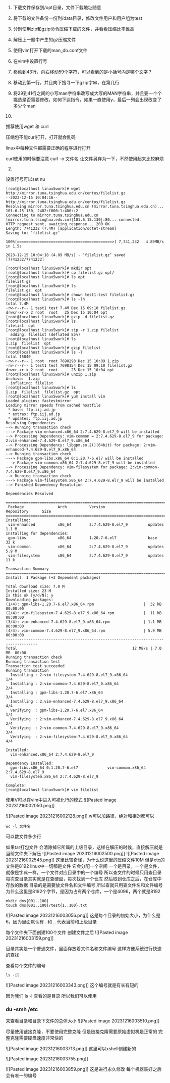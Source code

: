 1. 下载文件保存到/opt目录，文件下载地址随意
2. 将下载的文件备份一份到/data目录，修改文件用户和用户组为test
3. 分别使用zip和gzip命令压缩下载的文件，并看看压缩比率谁高
4. 解压上一题中产生的gz压缩文件
5. 使用vim打开下载的man_db.conf文件
6. 在vim中设置行号
7. 移动到43行，向右移动59个字符，可以看到的是小括号内是哪个文字？
8. 移动到第一行，并且向下搜寻一下gzip字串，在第几行
9. 将29到41行之间的小写man字符串改写成大写的MAN字符串，并且要一个个挑选是否需要修改，如何下达指令，如果一直使用y，最后一列会出现改变了多少个man

1.
推荐使用wget 和 curl

压缩包不能curl打开，打开就会乱码

linux中每种文件都需要正确的程序进行打开

curl使用的时候要注意
curl -o 文件名 让文件另存为一下，不然使用起来比较麻烦

2.
设置行号可以set nu

```
[root@localhost linux5work]# wget http://mirror.tuna.tsinghua.edu.cn/centos/filelist.gz
--2023-12-15 10:04:16--  http://mirror.tuna.tsinghua.edu.cn/centos/filelist.gz
Resolving mirror.tuna.tsinghua.edu.cn (mirror.tuna.tsinghua.edu.cn)... 101.6.15.130, 2402:f000:1:400::2
Connecting to mirror.tuna.tsinghua.edu.cn (mirror.tuna.tsinghua.edu.cn)|101.6.15.130|:80... connected.
HTTP request sent, awaiting response... 200 OK
Length: 7741232 (7.4M) [application/octet-stream]
Saving to: ‘filelist.gz’

100%[==========================================>] 7,741,232   4.89MB/s   in 1.5s   

2023-12-15 10:04:18 (4.89 MB/s) - ‘filelist.gz’ saved [7741232/7741232]

[root@localhost linux5work]# mkdir opt
[root@localhost linux5work]# cp filelist.gz opt/
[root@localhost linux5work]# ls opt
filelist.gz
[root@localhost linux5work]# ls
filelist.gz  opt
[root@localhost linux5work]# chown test1:test filelist.gz 
[root@localhost linux5work]# ls -lh
total 7.4M
-rw-r--r-- 1 test1 test 7.4M Dec 15 09:10 filelist.gz
drwxr-xr-x 2 root  root   25 Dec 15 10:04 opt
[root@localhost linux5work]# gzip -d filelist.gz 
[root@localhost linux5work]# ls
filelist  opt
[root@localhost linux5work]# zip -r 1.zip filelist 
  adding: filelist (deflated 85%)
[root@localhost linux5work]# ls
1.zip  filelist  opt
[root@localhost linux5work]# gzip filelist 
[root@localhost linux5work]# ls -l
total 15040
-rw-r--r-- 1 root  root 7698293 Dec 15 10:09 1.zip
-rw-r--r-- 1 test1 test 7698154 Dec 15 09:10 filelist.gz
drwxr-xr-x 2 root  root      25 Dec 15 10:04 opt
[root@localhost linux5work]# unzip 1.zip
Archive:  1.zip
  inflating: filelist                
[root@localhost linux5work]# ls
1.zip  filelist  filelist.gz  opt
[root@localhost linux5work]# yum install vim
Loaded plugins: fastestmirror
Loading mirror speeds from cached hostfile
 * base: ftp.iij.ad.jp
 * extras: ftp.iij.ad.jp
 * updates: ftp.iij.ad.jp
Resolving Dependencies
--> Running transaction check
---> Package vim-enhanced.x86_64 2:7.4.629-8.el7_9 will be installed
--> Processing Dependency: vim-common = 2:7.4.629-8.el7_9 for package: 2:vim-enhanced-7.4.629-8.el7_9.x86_64
--> Processing Dependency: libgpm.so.2()(64bit) for package: 2:vim-enhanced-7.4.629-8.el7_9.x86_64
--> Running transaction check
---> Package gpm-libs.x86_64 0:1.20.7-6.el7 will be installed
---> Package vim-common.x86_64 2:7.4.629-8.el7_9 will be installed
--> Processing Dependency: vim-filesystem for package: 2:vim-common-7.4.629-8.el7_9.x86_64
--> Running transaction check
---> Package vim-filesystem.x86_64 2:7.4.629-8.el7_9 will be installed
--> Finished Dependency Resolution

Dependencies Resolved

====================================================================================
 Package               Arch          Version                   Repository      Size
====================================================================================
Installing:
 vim-enhanced          x86_64        2:7.4.629-8.el7_9         updates        1.1 M
Installing for dependencies:
 gpm-libs              x86_64        1.20.7-6.el7              base            32 k
 vim-common            x86_64        2:7.4.629-8.el7_9         updates        5.9 M
 vim-filesystem        x86_64        2:7.4.629-8.el7_9         updates         11 k

Transaction Summary
====================================================================================
Install  1 Package (+3 Dependent packages)

Total download size: 7.0 M
Installed size: 23 M
Is this ok [y/d/N]: y
Downloading packages:
(1/4): gpm-libs-1.20.7-6.el7.x86_64.rpm                      |  32 kB  00:00:00     
(2/4): vim-filesystem-7.4.629-8.el7_9.x86_64.rpm             |  11 kB  00:00:00     
(3/4): vim-enhanced-7.4.629-8.el7_9.x86_64.rpm               | 1.1 MB  00:00:00     
(4/4): vim-common-7.4.629-8.el7_9.x86_64.rpm                 | 5.9 MB  00:00:00     
------------------------------------------------------------------------------------
Total                                                   12 MB/s | 7.0 MB  00:00     
Running transaction check
Running transaction test
Transaction test succeeded
Running transaction
  Installing : 2:vim-filesystem-7.4.629-8.el7_9.x86_64                          1/4 
  Installing : 2:vim-common-7.4.629-8.el7_9.x86_64                              2/4 
  Installing : gpm-libs-1.20.7-6.el7.x86_64                                     3/4 
  Installing : 2:vim-enhanced-7.4.629-8.el7_9.x86_64                            4/4 
  Verifying  : gpm-libs-1.20.7-6.el7.x86_64                                     1/4 
  Verifying  : 2:vim-enhanced-7.4.629-8.el7_9.x86_64                            2/4 
  Verifying  : 2:vim-common-7.4.629-8.el7_9.x86_64                              3/4 
  Verifying  : 2:vim-filesystem-7.4.629-8.el7_9.x86_64                          4/4 

Installed:
  vim-enhanced.x86_64 2:7.4.629-8.el7_9                                             

Dependency Installed:
  gpm-libs.x86_64 0:1.20.7-6.el7             vim-common.x86_64 2:7.4.629-8.el7_9   
  vim-filesystem.x86_64 2:7.4.629-8.el7_9   

Complete!
[root@localhost linux5work]# vim filelist

```


使用V可以在vim中进入可视化行的模式
![[Pasted image 20231216002050.png]]

![[Pasted image 20231216002128.png]]
w可以加路径，绝对和相对都可以

```
wc -l 文件名
```
可以数文件多少行

如果tar打包文件
会清除掉它所属的上级目录，这样在解压的时候，直接解压就是当前文件夹下解压
![[Pasted image 20231216002500.png]]
![[Pasted image 20231216002545.png]]
这里比较奇怪，为什么说这里的压缩文件10M
但是etc的文件是8192
linux中一切都是文件
它会分配一个空间
一个是目录，一个是文件，就像是字典一样，一个文件对应目录中的一个编号
所以查文件的时候只用查目录
每次查目录其实就是在查硬盘，每次找到一个仓库
然后取到仓库之后，在仓库中存放的数据
目录的是需要放文件名和文件编号
所以查就只用查文件名和文件编号
为什么这里是8192个字节，是因为占有两个仓库，一个是4096，两个就是8192

```
mkdir dms{001..100}
touch dms{001..100}/test{1..100}.txt
```
![[Pasted image 20231216003056.png]]
这是每个目录的初始大小，为什么是6，因为里面默认有 . 和 .. 代表当前和上级目录

每个文件夹下面创建100个文件
创建文件之后
![[Pasted image 20231216003159.png]]

目录其实是一个普通文件，里面存放着文件名和文件编号
这样方便系统进行快速的查找

查看每个文件的编号
```
ls -il
```
![[Pasted image 20231216003343.png]]
这个编号就是有长有短的 

因为我们 ls -l 查看的是目录
所以我们可以使用
### du -smh /etc
来查看目录和目录下文件的总体大小
![[Pasted image 20231216003510.png]]

尽量使用链接克隆，不要使用完整克隆
但是链接克隆需要原始虚拟机是正常的
完整克隆需要硬盘速度非常快的

![[Pasted image 20231216003713.png]]
这里可以xshell创建新的

![[Pasted image 20231216003755.png]]

![[Pasted image 20231216003859.png]]
这是进行永久修改
每个机器装好之后会有唯一的编号
